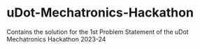 # uDot-Mechatronics-Hackathon
Contains the solution for the 1st Problem Statement of the uDot Mechatronics Hackathon 2023-24 
